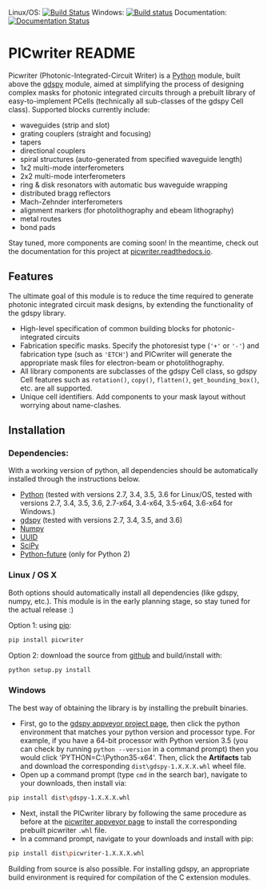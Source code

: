 Linux/OS: [![Build Status](https://travis-ci.org/DerekK88/PICwriter.svg?branch=master)](https://travis-ci.org/DerekK88/PICwriter)
Windows: [![Build status](https://ci.appveyor.com/api/projects/status/f9q96u9na63hy3ce?svg=true)](https://ci.appveyor.com/project/DerekK88/PICwriter)
Documentation: [![Documentation Status](https://readthedocs.org/projects/picwriter/badge/?version=latest)](http://picwriter.readthedocs.io/en/latest/?badge=latest)

# PICwriter README
Picwriter (Photonic-Integrated-Circuit Writer) is a [Python](https://www.python.org/) module, built above the [gdspy](https://github.com/heitzmann/gdspy) module, aimed at simplifying the process of designing complex masks for photonic integrated circuits through a prebuilt library of easy-to-implement PCells (technically all sub-classes of the gdspy Cell class).  Supported blocks currently include: 
* waveguides (strip and slot)
* grating couplers (straight and focusing)
* tapers
* directional couplers
* spiral structures (auto-generated from specified waveguide length)
* 1x2 multi-mode interferometers
* 2x2 multi-mode interferometers
* ring & disk resonators with automatic bus waveguide wrapping
* distributed bragg reflectors
* Mach-Zehnder interferometers
* alignment markers (for photolithography and ebeam lithography)
* metal routes
* bond pads

Stay tuned, more components are coming soon!  In the meantime, check out the documentation for this project at [picwriter.readthedocs.io](http://picwriter.readthedocs.io).

## Features
The ultimate goal of this module is to reduce the time required to generate photonic integrated circuit mask designs, by extending the functionality of the gdspy library.
* High-level specification of common building blocks for photonic-integrated circuits
* Fabrication specific masks.  Specify the photoresist type (`'+'` or `'-'`) and fabrication type (such as `'ETCH'`) and PICwriter will generate the appropriate mask files for electron-beam or photolithography.
* All library components are subclasses of the gdspy Cell class, so gdspy Cell features such as `rotation()`, `copy()`, `flatten()`, `get_bounding_box()`, etc. are all supported.
* Unique cell identifiers.  Add components to your mask layout without worrying about name-clashes.

## Installation

### Dependencies:
With a working version of python, all dependencies should be automatically installed through the instructions below.

* [Python](http://www.python.org/) (tested with versions 2.7, 3.4, 3.5, 3.6 for Linux/OS, tested with versions 2.7, 3.4, 3.5, 3.6, 2.7-x64, 3.4-x64, 3.5-x64, 3.6-x64 for Windows.)
* [gdspy](https://github.com/heitzmann/gdspy) (tested with versions 2.7, 3.4, 3.5, and 3.6)
* [Numpy](http://numpy.scipy.org/)
* [UUID](https://pypi.python.org/pypi/uuid/)
* [SciPy](https://www.scipy.org/)
* [Python-future](http://python-future.org/) (only for Python 2)

### Linux / OS X
Both options should automatically install all dependencies (like gdspy, numpy, etc.).  This module is in the early planning stage, so stay tuned for the actual release :)

Option 1: using [pip](https://docs.python.org/3/installing/):

```sh
pip install picwriter
```

Option 2: download the source from [github](https://github.com/DerekK88/picwriter) and build/install with:

```sh
python setup.py install
```

### Windows

The best way of obtaining the library is by installing the prebuilt binaries.

* First, go to the [gdspy appveyor project page](https://ci.appveyor.com/project/heitzmann/gdspy), then click the python environment that matches your python version and processor type.  For example, if you have a 64-bit processor with Python version 3.5 (you can check by running `python --version` in a command prompt) then you would click 'PYTHON=C:\Python35-x64'.  Then, click the **Artifacts** tab and download the corresponding `dist\gdspy-1.X.X.X.whl` wheel file.
* Open up a command prompt (type `cmd` in the search bar), navigate to your downloads, then install via:

```sh
pip install dist\gdspy-1.X.X.X.whl
```
    
* Next, install the PICwriter library by following the same procedure as before at the [picwriter appveyor page](https://ci.appveyor.com/project/DerekK88/picwriter) to install the corresponding prebuilt picwriter `.whl` file.
* In a command prompt, navigate to your downloads and install with pip:

```sh
pip install dist\picwriter-1.X.X.X.whl
```

Building from source is also possible. For installing gdspy, an appropriate build environment is required for compilation of the C extension modules.
